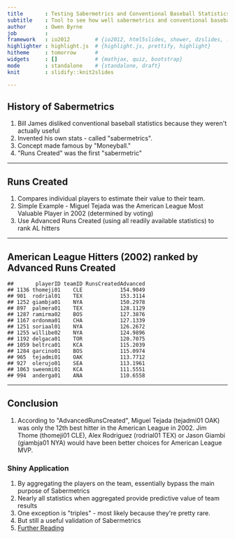```yaml
---
title       : Testing Sabermetrics and Conventional Baseball Statistics
subtitle    : Tool to see how well sabermetrics and conventional baseball statistics predict team statistics
author      : Owen Byrne
job         : 
framework   : io2012        # {io2012, html5slides, shower, dzslides, ...}
highlighter : highlight.js  # {highlight.js, prettify, highlight}
hitheme     : tomorrow      # 
widgets     : []            # {mathjax, quiz, bootstrap}
mode        : standalone    # {standalone, draft}
knit        : slidify::knit2slides

---
```


## History of Sabermetrics

1. Bill James disliked conventional baseball statistics because they weren't actually useful
2. Invented his own stats - called "sabermetrics".
3. Concept made famous by "Moneyball."
4. "Runs Created" was the first "sabermetric"

---

## Runs Created

1. Compares individual players to estimate their value to their team.
2. Simple Example - Miguel Tejada was the American League Most Valuable Player in 2002 (determined by voting)
3. Use Advanced Runs Created (using all readily available statistics) to rank AL hitters

---

## American League Hitters (2002) ranked by Advanced Runs Created


```
##       playerID teamID RunsCreatedAdvanced
## 1136 thomeji01    CLE            154.9049
## 901  rodrial01    TEX            153.3114
## 1252 giambja01    NYA            150.2978
## 897  palmera01    TEX            128.1129
## 1287 ramirma02    BOS            127.3876
## 1167 ordonma01    CHA            127.1339
## 1251 soriaal01    NYA            126.2672
## 1255 willibe02    NYA            124.9896
## 1192 delgaca01    TOR            120.7075
## 1059 beltrca01    KCA            115.2039
## 1284 garcino01    BOS            115.0974
## 965  tejadmi01    OAK            113.7712
## 927  olerujo01    SEA            113.1961
## 1063 sweenmi01    KCA            111.5551
## 994  anderga01    ANA            110.6558
```

---

## Conclusion

1. According to "AdvancedRunsCreated", Miguel Tejada (tejadmi01 OAK) was only the 12th best hitter in the American League in 2002. Jim Thome (thomeji01    CLE), Alex Rodriguez (rodrial01    TEX) or Jason Giambi (giambja01    NYA) would have been better choices for American League MVP.

### Shiny Application
1. By aggregating the players on the team, essentially bypass the main purpose of Sabermetrics
2. Nearly all statistics when aggregated provide predictive value of team results
3. One exception is "triples" - most likely because they're pretty rare.
4. But still a useful validation of Sabermetrics
5. [Further Reading](http://en.wikipedia.org/wiki/Sabermetrics)
